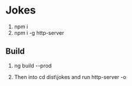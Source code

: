 # Jokes
1. npm i
2. npm i -g http-server

## Build
1. ng build --prod 

2. Then into cd dist\jokes and run http-server -o 


